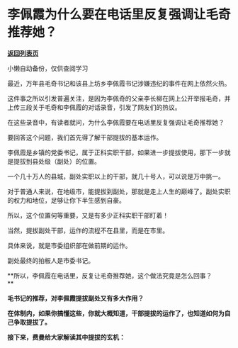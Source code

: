 # 李佩霞为什么要在电话里反复强调让毛奇推荐她？

[**返回列表页**](/gzh/费曼的小茶馆)

小懒自动备份，仅供查阅学习

最近，万年县毛奇书记和该县上坊乡李佩霞书记涉嫌违纪的事件在网上依然火热。

这件事之所以引发普遍关注，是因为李佩奇的父亲李长柳在网上公开举报毛奇，并上传三段关于毛奇和李佩霞的对话录音，引发了网友们的热议。  

在这些录音中，有读者就问，为什么李佩霞要在电话里反复强调让毛奇推荐她？

要回答这个问题，我们首先得了解干部提拔的基本运作。

李佩霞是乡镇的党委书记，属于正科实职干部，如果进一步提拔使用，那下一步就是提拔到县处级（副处）的位置。  

一个几十万人的县城，副处实职以上的干部，就几十号人，可以说是万中挑一。

对于普通人来说，在地级市，能提拔到副处，那就是走上人生的巅峰了。副处实职的权力和地位，足够让你下半生感到自豪。

所以，这个位置何等重要，又是有多少正科实职干部盯着！  

当然，提拔副处干部，运作的流程不在县里，而是在市里。  

具体来说，就是市委组织部在做前期的运作。

副处最终的拍板人是市委书记。

**所以，李佩霞在电话里，反复让毛奇推荐她，这个做法究竟是怎么回事？  
**

**毛书记的推荐，对李佩霞提拔副处又有多大作用？**

**在体制内，如果你搞懂这些，你就大概知道，干部提拔的运作了，也知道如何为自己争取提拔了。**  

**接下来，费曼给大家解读其中提拔的玄机：**  

